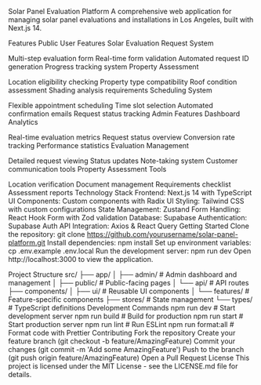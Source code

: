 Solar Panel Evaluation Platform
A comprehensive web application for managing solar panel evaluations and installations in Los Angeles, built with Next.js 14.

Features
Public User Features
Solar Evaluation Request System

Multi-step evaluation form
Real-time form validation
Automated request ID generation
Progress tracking system
Property Assessment

Location eligibility checking
Property type compatibility
Roof condition assessment
Shading analysis requirements
Scheduling System

Flexible appointment scheduling
Time slot selection
Automated confirmation emails
Request status tracking
Admin Features
Dashboard Analytics

Real-time evaluation metrics
Request status overview
Conversion rate tracking
Performance statistics
Evaluation Management

Detailed request viewing
Status updates
Note-taking system
Customer communication tools
Property Assessment Tools

Location verification
Document management
Requirements checklist
Assessment reports
Technology Stack
Frontend: Next.js 14 with TypeScript
UI Components: Custom components with Radix UI
Styling: Tailwind CSS with custom configurations
State Management: Zustand
Form Handling: React Hook Form with Zod validation
Database: Supabase
Authentication: Supabase Auth
API Integration: Axios & React Query
Getting Started
Clone the repository:
git clone https://github.com/yourusername/solar-panel-platform.git
Install dependencies:
npm install
Set up environment variables:
cp .env.example .env.local
Run the development server:
npm run dev
Open http://localhost:3000 to view the application.

Project Structure
src/
├── app/
│   ├── admin/         # Admin dashboard and management
│   ├── public/        # Public-facing pages
│   └── api/          # API routes
├── components/
│   ├── ui/           # Reusable UI components
│   └── features/     # Feature-specific components
├── stores/           # State management
└── types/           # TypeScript definitions
Development Commands
npm run dev          # Start development server
npm run build        # Build for production
npm run start        # Start production server
npm run lint         # Run ESLint
npm run format:all   # Format code with Prettier
Contributing
Fork the repository
Create your feature branch (git checkout -b feature/AmazingFeature)
Commit your changes (git commit -m 'Add some AmazingFeature')
Push to the branch (git push origin feature/AmazingFeature)
Open a Pull Request
License
This project is licensed under the MIT License - see the LICENSE.md file for details.
